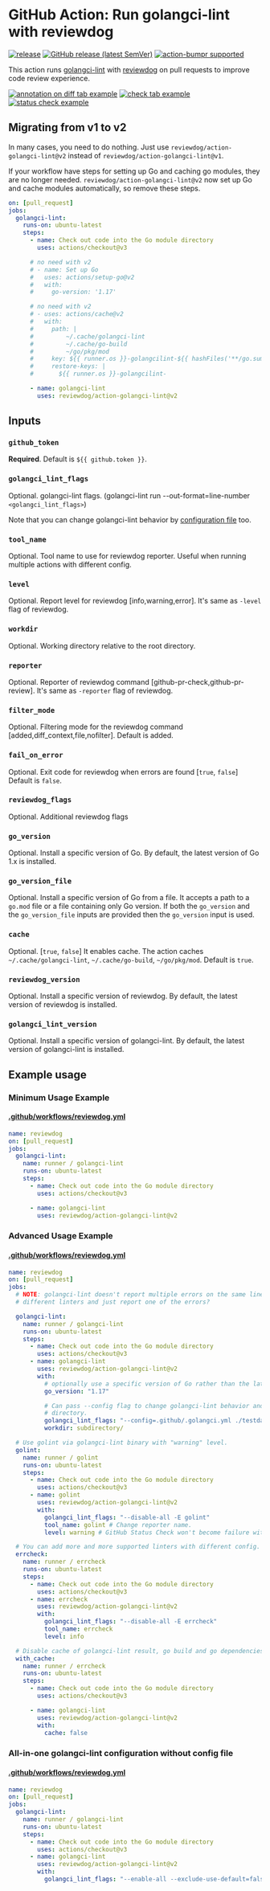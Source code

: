 # GitHub Action: Run golangci-lint with reviewdog

[![release](https://github.com/reviewdog/action-golangci-lint/workflows/release/badge.svg)](https://github.com/reviewdog/action-golangci-lint/actions?query=workflow%3Arelease)
[![GitHub release (latest SemVer)](https://img.shields.io/github/v/release/reviewdog/action-golangci-lint?logo=github&sort=semver)](https://github.com/reviewdog/action-golangci-lint/releases)
[![action-bumpr supported](https://img.shields.io/badge/bumpr-supported-ff69b4?logo=github&link=https://github.com/haya14busa/action-bumpr)](https://github.com/haya14busa/action-bumpr)

This action runs [golangci-lint](https://github.com/golangci/golangci-lint) with
[reviewdog](https://github.com/reviewdog/reviewdog) on pull requests to improve
code review experience.

[![annotation on diff tab example](https://user-images.githubusercontent.com/3797062/64919877-27692780-d7eb-11e9-9791-1e9933fbb132.png)](https://github.com/reviewdog/action-golangci-lint/pull/10/files#annotation_6204126662041266)
[![check tab example](https://user-images.githubusercontent.com/3797062/64919922-d279e100-d7eb-11e9-800d-9cef86c670df.png)](https://github.com/reviewdog/action-golangci-lint/pull/10/checks?check_run_id=222708776)
[![status check example](https://user-images.githubusercontent.com/3797062/64919933-0b19ba80-d7ec-11e9-96cc-f6558f04924f.png)](https://github.com/reviewdog/action-golangci-lint/pull/10)

## Migrating from v1 to v2

In many cases, you need to do nothing. Just use `reviewdog/action-golangci-lint@v2` instead of `reviewdog/action-golangci-lint@v1`.

If your workflow have steps for setting up Go and caching go modules, they are no longer needed.
`reviewdog/action-golangci-lint@v2` now set up Go and cache modules automatically, so remove these steps.

```yaml
on: [pull_request]
jobs:
  golangci-lint:
    runs-on: ubuntu-latest
    steps:
      - name: Check out code into the Go module directory
        uses: actions/checkout@v3

      # no need with v2
      # - name: Set up Go
      #   uses: actions/setup-go@v2
      #   with:
      #     go-version: '1.17'

      # no need with v2
      # - uses: actions/cache@v2
      #   with:
      #     path: |
      #         ~/.cache/golangci-lint
      #         ~/.cache/go-build
      #         ~/go/pkg/mod
      #     key: ${{ runner.os }}-golangcilint-${{ hashFiles('**/go.sum') }}
      #     restore-keys: |
      #       ${{ runner.os }}-golangcilint-

      - name: golangci-lint
        uses: reviewdog/action-golangci-lint@v2
```

## Inputs

### `github_token`

**Required**. Default is `${{ github.token }}`.

### `golangci_lint_flags`

Optional. golangci-lint flags. (golangci-lint run --out-format=line-number
`<golangci_lint_flags>`)

Note that you can change golangci-lint behavior by [configuration
file](https://github.com/golangci/golangci-lint#configuration) too.

### `tool_name`

Optional. Tool name to use for reviewdog reporter. Useful when running multiple
actions with different config.

### `level`

Optional. Report level for reviewdog [info,warning,error].
It's same as `-level` flag of reviewdog.

### `workdir`

Optional. Working directory relative to the root directory.

### `reporter`

Optional. Reporter of reviewdog command [github-pr-check,github-pr-review].
It's same as `-reporter` flag of reviewdog.

### `filter_mode`

Optional. Filtering mode for the reviewdog command [added,diff_context,file,nofilter].
Default is added.

### `fail_on_error`

Optional. Exit code for reviewdog when errors are found [`true`, `false`]
Default is `false`.

### `reviewdog_flags`

Optional. Additional reviewdog flags

### `go_version`

Optional. Install a specific version of Go.
By default, the latest version of Go 1.x is installed.

### `go_version_file`

Optional. Install a specific version of Go from a file. It accepts a path to a `go.mod` file or a file containing only Go version.
If both the `go_version` and the `go_version_file` inputs are provided then the `go_version` input is used.

### `cache`

Optional. [`true`, `false`]
It enables cache. The action caches `~/.cache/golangci-lint`, `~/.cache/go-build`, `~/go/pkg/mod`.
Default is `true`.

### `reviewdog_version`

Optional. Install a specific version of reviewdog.
By default, the latest version of reviewdog is installed.

### `golangci_lint_version`

Optional. Install a specific version of golangci-lint.
By default, the latest version of golangci-lint is installed.

## Example usage

### Minimum Usage Example

#### [.github/workflows/reviewdog.yml](.github/workflows/reviewdog.yml)

```yml
name: reviewdog
on: [pull_request]
jobs:
  golangci-lint:
    name: runner / golangci-lint
    runs-on: ubuntu-latest
    steps:
      - name: Check out code into the Go module directory
        uses: actions/checkout@v3

      - name: golangci-lint
        uses: reviewdog/action-golangci-lint@v2
```

### Advanced Usage Example

#### [.github/workflows/reviewdog.yml](.github/workflows/reviewdog.yml)

```yml
name: reviewdog
on: [pull_request]
jobs:
  # NOTE: golangci-lint doesn't report multiple errors on the same line from
  # different linters and just report one of the errors?

  golangci-lint:
    name: runner / golangci-lint
    runs-on: ubuntu-latest
    steps:
      - name: Check out code into the Go module directory
        uses: actions/checkout@v3
      - name: golangci-lint
        uses: reviewdog/action-golangci-lint@v2
        with:
          # optionally use a specific version of Go rather than the latest one
          go_version: "1.17"

          # Can pass --config flag to change golangci-lint behavior and target
          # directory.
          golangci_lint_flags: "--config=.github/.golangci.yml ./testdata"
          workdir: subdirectory/

  # Use golint via golangci-lint binary with "warning" level.
  golint:
    name: runner / golint
    runs-on: ubuntu-latest
    steps:
      - name: Check out code into the Go module directory
        uses: actions/checkout@v3
      - name: golint
        uses: reviewdog/action-golangci-lint@v2
        with:
          golangci_lint_flags: "--disable-all -E golint"
          tool_name: golint # Change reporter name.
          level: warning # GitHub Status Check won't become failure with this level.

  # You can add more and more supported linters with different config.
  errcheck:
    name: runner / errcheck
    runs-on: ubuntu-latest
    steps:
      - name: Check out code into the Go module directory
        uses: actions/checkout@v3
      - name: errcheck
        uses: reviewdog/action-golangci-lint@v2
        with:
          golangci_lint_flags: "--disable-all -E errcheck"
          tool_name: errcheck
          level: info

  # Disable cache of golangci-lint result, go build and go dependencies
  with_cache:
    name: runner / errcheck
    runs-on: ubuntu-latest
    steps:
      - name: Check out code into the Go module directory
        uses: actions/checkout@v3

      - name: golangci-lint
        uses: reviewdog/action-golangci-lint@v2
        with:
          cache: false
```

### All-in-one golangci-lint configuration without config file

#### [.github/workflows/reviewdog.yml](.github/workflows/reviewdog.yml)

```yml
name: reviewdog
on: [pull_request]
jobs:
  golangci-lint:
    name: runner / golangci-lint
    runs-on: ubuntu-latest
    steps:
      - name: Check out code into the Go module directory
        uses: actions/checkout@v3
      - name: golangci-lint
        uses: reviewdog/action-golangci-lint@v2
        with:
          golangci_lint_flags: "--enable-all --exclude-use-default=false"
```
